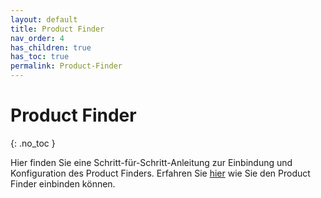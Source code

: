 ```yaml
---
layout: default
title: Product Finder
nav_order: 4
has_children: true
has_toc: true
permalink: Product-Finder
---
```


# Product Finder
{: .no_toc }

Hier finden Sie eine Schritt-für-Schritt-Anleitung zur Einbindung und Konfiguration des Product Finders. Erfahren Sie [hier](/CADI-Documentation/Product-Finder/Einbindung) wie Sie den Product Finder einbinden können.